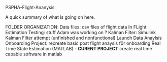 PSPHA-Flight-Ananysis

A quick summary of what is going on here.

FOLDER ORGANIZATION:
    Data files: csv files of flight data
    In FLight Estimation Testing: stuff Adam was working on ?
    Kalman Filter: Simulink Kalman Filter attempt (unfinished and nonfunctional)
    Launch Data Anaylsis
    Onboarding Project: recreate basic post flight anaysis f0r onboarding
    Real Time State Estimation (MATLAB) - **CURENT PROJECT** create real time capable software in matlab